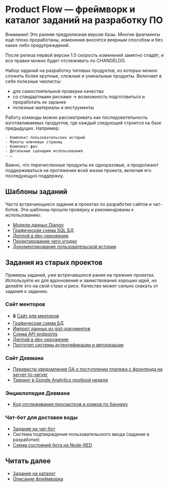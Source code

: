 # Product Flow — фреймворк и каталог заданий на разработку ПО

Внимание! Это ранняя предрелизная версия базы. Многие фрагменты ещё плохо проработаны, изменения вносятся веерным способом и без каких либо предупреждений.

После релиза первой версии 1.0 скорость изменений заметно спадёт, и все правки можно будет отслеживать по CHANGELOG.

Набор заданий на разработку типовых продуктов, из которых можно сложить более крупные, сложные и уникальные продукты. Включает в себя полезные чеклисты:

- для самостоятельной проверки качества
- со стандартными рисками → возможность подготовиться и проработать их заранее
- полезные материалы и инструменты

Работу команды можно рассматривать как последовательность изготавливаемых продуктов, где каждый следующий строится на базе предыдущих. Например:

```
- Комплект пользовательских историй
- Макеты ключевых страниц
- Комплект фич
- Детальные сценарии использования
- …
```

Важно, что перечисленные продукты не одноразовые, а продолжают поддерживаться на протяжении всей жизни проекта, включая его последующую поддержку.

## Шаблоны заданий

Часто встречающиеся задания в проектах по разработке сайтов и чат-ботов. Эти шаблоны прошли проверку и рекомендованы к использованию:

- [Модели данных Django](/products/dvmn_org/django_orm_models/assignment.yaml)
- [Графическая схема SQL БД](/products/dvmn_org/sql-db-graphical-scheme/assignment.yaml)
- [Деплой в dev-окружение](/products/dvmn_org/dev-deploy/assignment.yaml)
- [Проектирование чего угодно](/framework/product/assignment.yaml)
- [Документирование пользовательской истории](/framework/agile-user-story/assignment.yaml)

## Задания из старых проектов

Примеры заданий, уже встречавшихся ранее на прежних проектах. Используйте их для вдохновения и заимствования хороших идей, но
делайте это на свой страх и риск. Качество может сильно скакать от задания к заданию.

### Сайт менторов

- 🔒 [Сайт для менторов](https://github.com/devmanorg/mentors/blob/main/product_docs/assignment.yaml)
- [Графическая схема БД](https://gist.github.com/savilard/c1bf33d7b5116b7b74ede01ce535493c)
- [Импорт данных из gist-документов](https://gist.github.com/multipassport/06df9f08a78c463086045b80dcaf0ede)
- [Схема API endpoints](https://gist.github.com/mukhametdinovigor/320cc8f221d054b44bf3e9cbe27e1169)
- [Деплой в dev-окружение](https://gist.github.com/multipassport/9755fe9f2c5c3470b89a0f0f5a184e4e)
- [Прототип системы аутентификации и авторизации](https://gist.github.com/mukhametdinovigor/b86aaadd2c358b8410f6483d230a0400)

### Сайт Девмана

- [Перевести уведомления GA о поступлении платежа с фронтенда на server-to-server](https://gist.github.com/pelid/eb532bebec35a3164f149480beee340d)
- [Трекинг в Google Analytics пробной недели](https://gist.github.com/Fiskless/64faae4d3ce1d6b29f166bd3c0e05a89)

### Энциклопедия Девмана

- [Код отслеживания просмотров и кликов по баннеру](https://gist.github.com/pelid/feea98cff321713b0c15dd05f00cf1f1)

### Чат-бот для доставки воды

- [Задание на чат-бот](https://gist.github.com/pelid/1e359675def9e816f2f0a468a537fb25)
- Система подтверждения пользовательского ввода (задание в разработке)
- [Схема состояний бота на Node-RED](https://gist.github.com/pelid/55cef07f7aef4de7e250afcf7194a2e9)

## Читать далее

- [Задание на каталог](./assignment.yaml)
- [Описание фреймворка](/framework/README.md)

